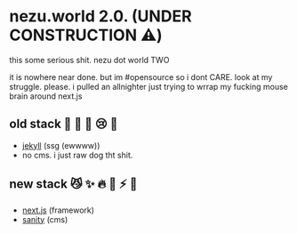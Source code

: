 # nezu.world 2.0. (UNDER CONSTRUCTION :warning:)

this some serious shit. nezu dot world TWO

it is nowhere near done. but im #opensource so i dont CARE. look at my struggle. please. i pulled an allnighter just trying to wrrap my fucking mouse brain around next.js

## old stack :nauseated_face: :vomiting_face: :cold_face: :cry: :snail:
- [jekyll](https://jekyllrb.com) (ssg (ewwww))
- no cms. i just raw dog tht shit.

## new stack :smirk_cat: :sparkles: :fire: :rabbit2: :zap: :dash:
- [next.js](https://nextjs.org) (framework)
- [sanity](https://sanity.io) (cms)
